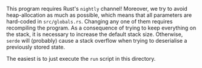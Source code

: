 This program requires Rust's `nightly` channel! Moreover, we try to avoid heap-allocation as much as possible, which means that all parameters are hard-coded in `src/globals.rs`. Changing any one of them requires recompiling the program. As a consequence of trying to keep everything on the stack, it is necessary to increase the default stack size. Otherwise, `serde` will (probably) cause a stack overflow when trying to deserialise a previously stored state.

The easiest is to just execute the `run` script in this directory.